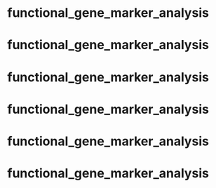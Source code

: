 # functional_gene_marker_analysis
# functional_gene_marker_analysis
# functional_gene_marker_analysis
# functional_gene_marker_analysis
# functional_gene_marker_analysis
# functional_gene_marker_analysis
